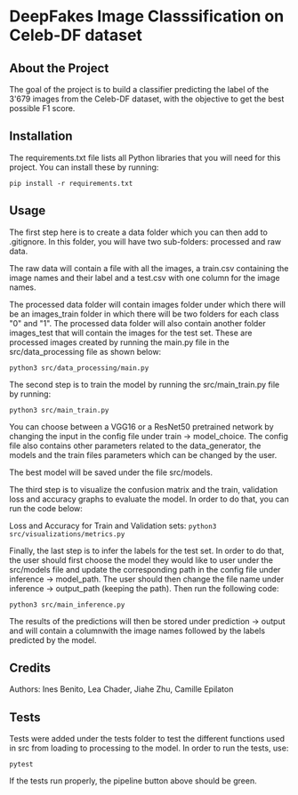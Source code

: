 # DeepFakes Image Classsification on Celeb-DF dataset

## About the Project

The goal of the project is to build a classifier predicting the label of the 3'679 images from the Celeb-DF dataset, with the objective to get the best possible F1 score.

## Installation

The requirements.txt file lists all Python libraries that you will need for this project. You can install these by running:

```pip install -r requirements.txt```

## Usage

The first step here is to create a data folder which you can then add to .gitignore. In this folder, you will have two sub-folders: processed and raw data.

The raw data will contain a file with all the images, a train.csv containing the image names and their label and a test.csv with one column for the image names.

The processed data folder will contain images folder under which there will be an images_train folder in which there will be two folders for each class "0" and "1". The processed data folder will also contain another folder images_test that will contain the images for the test set. These are processed images created by running the main.py file in the src/data_processing file as shown below:

```python3 src/data_processing/main.py```

The second step is to train the model by running the src/main_train.py file by running:

```python3 src/main_train.py```

You can choose between a VGG16 or a ResNet50 pretrained network by changing the input in the config file under train -> model_choice. The config file also contains other parameters related to the data_generator, the models and the train files parameters which can be changed by the user.

The best model will be saved under the file src/models.

The third step is to visualize the confusion matrix and the train, validation loss and accuracy graphs to evaluate the model. In order to do that, you can run the code below:

Loss and Accuracy for Train and Validation sets:
```python3 src/visualizations/metrics.py```

Finally, the last step is to infer the labels for the test set. In order to do that, the user should first choose the model they would like to user under the src/models file and update the corresponding path in the config file under inference -> model_path. The user should then change the file name under inference -> output_path (keeping the path). Then run the following code:

```python3 src/main_inference.py```

The results of the predictions will then be stored under prediction -> output and will contain a columnwith the image names followed by the labels predicted by the model.

## Credits

Authors: Ines Benito, Lea Chader, Jiahe Zhu, Camille Epilaton

## Tests
Tests were added under the tests folder to test the different functions used in src from loading to processing to the model. In order to run the tests, use:

```pytest```

If the tests run properly, the pipeline button above should be green.
